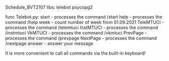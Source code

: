 Schedule_BVT2107
libs:
telebot
psycopg2

func Telebot.py:
start - processes the command /start
help - processes the command /help
week - count number of week from 01.09.2021
TeleMTUCI - processes the command /telemtuci
InstMTUCI - processes the command /instmtuci
VkMTUCI - processes the command /vkmtuci
PrevPage - processes the command /prevpage
NextPage - processes the command /nextpage
answer - answer your message

It is more convenient to call all commands via the built-in keyboard!